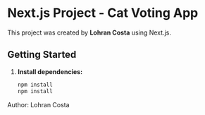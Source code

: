 # Next.js Project - Cat Voting App

This project was created by **Lohran Costa** using Next.js.

## Getting Started

1. **Install dependencies:**

   ```bash
   npm install
   npm install
   ```

Author: Lohran Costa